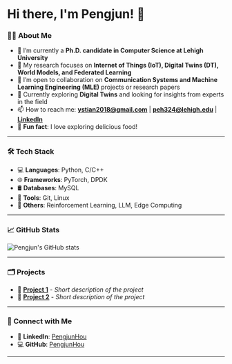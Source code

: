# Hi there, I'm Pengjun! 👋  

### 👨‍💻 About Me  

- 🔭 I’m currently a **Ph.D. candidate in Computer Science at Lehigh University**  
- 🌱 My research focuses on **Internet of Things (IoT), Digital Twins (DT), World Models, and Federated Learning**  
- 🤝 I’m open to collaboration on **Communication Systems and Machine Learning Engineering (MLE)** projects or research papers  
- 🧠 Currently exploring **Digital Twins** and looking for insights from experts in the field  
- 📫 How to reach me: **[ystian2018@gmail.com](mailto:ystian2018@gmail.com)** | **[peh324@lehigh.edu](mailto:peh324@lehigh.edu)** | **[LinkedIn](https://www.linkedin.com/in/pengjun-hou-02863b344/)**  
- 🍜 **Fun fact**: I love exploring delicious food!  

---

### 🛠 Tech Stack  

- 💻 **Languages**: Python, C/C++  
- 🌐 **Frameworks**: PyTorch, DPDK  
- 🛢 **Databases**: MySQL
- 🔧 **Tools**: Git, Linux
- 🚀 **Others**: Reinforcement Learning, LLM, Edge Computing 

---

### 📈 GitHub Stats  

![Pengjun's GitHub stats](https://github-readme-stats.vercel.app/api?username=PengjunHou&show_icons=true)  

---

### 🗂️ Projects  

- 📌 **[Project 1](#)** - *Short description of the project*  
- 📌 **[Project 2](#)** - *Short description of the project*  

---

### 🔗 Connect with Me  

- 🏢 **LinkedIn**: [PengjunHou](https://www.linkedin.com/in/pengjun-hou-02863b344/)  
- 💻 **GitHub**: [PengjunHou](https://github.com/PengjunHou)  

---

